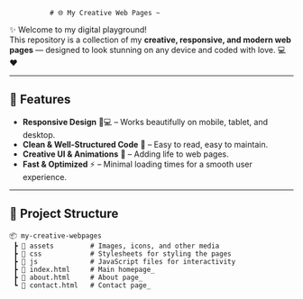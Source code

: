               # 🌐 My Creative Web Pages ~
 
✨ Welcome to my digital playground!   
This repository is a collection of my **creative, responsive, and modern web pages** — designed to look stunning on any device and coded with love. 💻❤️  

---  
  
## 🚀 Features
- **Responsive Design** 📱💻 – Works beautifully on mobile, tablet, and desktop.      
- **Clean & Well-Structured Code** 🧹 – Easy to read, easy to maintain.     
- **Creative UI & Animations** 🎨 – Adding life to web pages.       
- **Fast & Optimized** ⚡ – Minimal loading times for a smooth user experience.
        
---   

## 📂 Project Structure
```plaintext 
📦 my-creative-webpages
 ┣ 📂 assets         # Images, icons, and other media
 ┣ 📂 css            # Stylesheets for styling the pages
 ┣ 📂 js             # JavaScript files for interactivity
 ┣ 📜 index.html     # Main homepage_
 ┣ 📜 about.html     # About page_
 ┗ 📜 contact.html   # Contact page_
